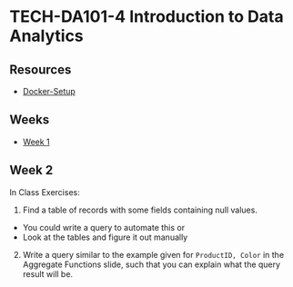 # TECH-DA101-4 Introduction to Data Analytics  

## Resources 
  - [Docker-Setup](/Docker-Setup/)

## Weeks
- [Week 1](/Week1)  
  
## Week 2  
  
In Class Exercises:  
  
1. Find a table of records with some fields containing null values.
  - You could write a query to automate this or
  - Look at the tables and figure it out manually

2. Write a query similar to the example given for `ProductID, Color` in the Aggregate Functions slide, such that you can explain what the query result will be.  
  

